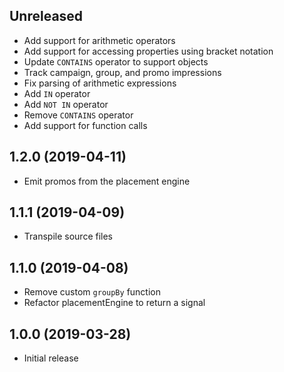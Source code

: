 ## Unreleased

* Add support for arithmetic operators
* Add support for accessing properties using bracket notation
* Update `CONTAINS` operator to support objects
* Track campaign, group, and promo impressions
* Fix parsing of arithmetic expressions
* Add `IN` operator
* Add `NOT IN` operator
* Remove `CONTAINS` operator
* Add support for function calls

## 1.2.0 (2019-04-11)

* Emit promos from the placement engine

## 1.1.1 (2019-04-09)

* Transpile source files

## 1.1.0 (2019-04-08)

* Remove custom `groupBy` function
* Refactor placementEngine to return a signal

## 1.0.0 (2019-03-28)

* Initial release

